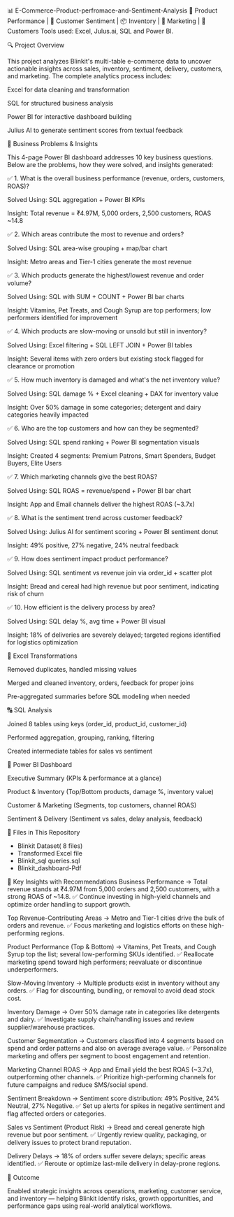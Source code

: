 📊  E-Commerce-Product-perfromace-and-Sentiment-Analysis
🚚 Product Performance | 💬 Customer Sentiment | 📦 Inventory | 📣 Marketing | 👥 Customers
Tools used:  Excel, Julus.ai, SQL and Power BI.

🔍 Project Overview

This project analyzes Blinkit's multi-table e-commerce data to uncover actionable insights across sales, inventory, sentiment, delivery, customers, and marketing. The complete analytics process includes:

Excel for data cleaning and transformation

SQL for structured business analysis

Power BI for interactive dashboard building

Julius AI to generate sentiment scores from textual feedback

🔎 Business Problems & Insights

This 4-page Power BI dashboard addresses 10 key business questions. Below are the problems, how they were solved, and insights generated:

✅ 1. What is the overall business performance (revenue, orders, customers, ROAS)?

Solved Using: SQL aggregation + Power BI KPIs

Insight: Total revenue = ₹4.97M, 5,000 orders, 2,500 customers, ROAS ~14.8

✅ 2. Which areas contribute the most to revenue and orders?

Solved Using: SQL area-wise grouping + map/bar chart

Insight: Metro areas and Tier-1 cities generate the most revenue

✅ 3. Which products generate the highest/lowest revenue and order volume?

Solved Using: SQL with SUM + COUNT + Power BI bar charts

Insight: Vitamins, Pet Treats, and Cough Syrup are top performers; low performers identified for improvement

✅ 4. Which products are slow-moving or unsold but still in inventory?

Solved Using: Excel filtering + SQL LEFT JOIN + Power BI tables

Insight: Several items with zero orders but existing stock flagged for clearance or promotion

✅ 5. How much inventory is damaged and what's the net inventory value?

Solved Using: SQL damage % + Excel cleaning + DAX for inventory value

Insight: Over 50% damage in some categories; detergent and dairy categories heavily impacted

✅ 6. Who are the top customers and how can they be segmented?

Solved Using: SQL spend ranking + Power BI segmentation visuals

Insight: Created 4 segments: Premium Patrons, Smart Spenders, Budget Buyers, Elite Users

✅ 7. Which marketing channels give the best ROAS?

Solved Using: SQL ROAS = revenue/spend + Power BI bar chart

Insight: App and Email channels deliver the highest ROAS (~3.7x)

✅ 8. What is the sentiment trend across customer feedback?

Solved Using: Julius AI for sentiment scoring + Power BI sentiment donut

Insight: 49% positive, 27% negative, 24% neutral feedback

✅ 9. How does sentiment impact product performance?

Solved Using: SQL sentiment vs revenue join via order_id + scatter plot

Insight: Bread and cereal had high revenue but poor sentiment, indicating risk of churn

✅ 10. How efficient is the delivery process by area?

Solved Using: SQL delay %, avg time + Power BI visual

Insight: 18% of deliveries are severely delayed; targeted regions identified for logistics optimization


🔧 Excel Transformations

Removed duplicates, handled missing values

Merged and cleaned inventory, orders, feedback for proper joins

Pre-aggregated summaries before SQL modeling when needed

🔠 SQL Analysis

Joined 8 tables using keys (order_id, product_id, customer_id)

Performed aggregation, grouping, ranking, filtering

Created intermediate tables for sales vs sentiment

🎨 Power BI Dashboard

Executive Summary (KPIs & performance at a glance)

Product & Inventory (Top/Bottom products, damage %, inventory value)

Customer & Marketing (Segments, top customers, channel ROAS)

Sentiment & Delivery (Sentiment vs sales, delay analysis, feedback)


📄 Files in This Repository
- Blinkit Dataset( 8 files)
- Transformed Excel file
- Blinkit_sql queries.sql
- Blinkit_dashboard-Pdf
  

📌  Key Insights with Recommendations
Business Performance
→ Total revenue stands at ₹4.97M from 5,000 orders and 2,500 customers, with a strong ROAS of ~14.8.
✅ Continue investing in high-yield channels and optimize order handling to support growth.

Top Revenue-Contributing Areas
→ Metro and Tier-1 cities drive the bulk of orders and revenue.
✅ Focus marketing and logistics efforts on these high-performing regions.

Product Performance (Top & Bottom)
→ Vitamins, Pet Treats, and Cough Syrup top the list; several low-performing SKUs identified.
✅ Reallocate marketing spend toward high performers; reevaluate or discontinue underperformers.

Slow-Moving Inventory
→ Multiple products exist in inventory without any orders.
✅ Flag for discounting, bundling, or removal to avoid dead stock cost.

Inventory Damage
→ Over 50% damage rate in categories like detergents and dairy.
✅ Investigate supply chain/handling issues and review supplier/warehouse practices.

Customer Segmentation
→ Customers classified into 4 segments based on spend and order patterns and also on average average value.
✅ Personalize marketing and offers per segment to boost engagement and retention.

Marketing Channel ROAS
→ App and Email yield the best ROAS (~3.7x), outperforming other channels.
✅ Prioritize high-performing channels for future campaigns and reduce SMS/social spend.

Sentiment Breakdown
→ Sentiment score distribution: 49% Positive, 24% Neutral, 27% Negative.
✅ Set up alerts for spikes in negative sentiment and flag affected orders or categories.

Sales vs Sentiment (Product Risk)
→ Bread and cereal generate high revenue but poor sentiment.
✅ Urgently review quality, packaging, or delivery issues to protect brand reputation.

Delivery Delays
→ 18% of orders suffer severe delays; specific areas identified.
✅ Reroute or optimize last-mile delivery in delay-prone regions.

🌟 Outcome

Enabled strategic insights across operations, marketing, customer service, and inventory — helping Blinkit identify risks, growth opportunities, and performance gaps using real-world analytical workflows.

